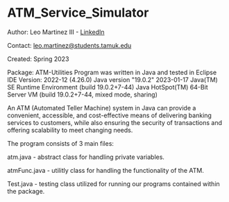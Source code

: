 # ATM_Service_Simulator

Author: Leo Martinez III - [LinkedIn](https://www.linkedin.com/in/leo-martinez-iii/)

Contact: leo.martinez@students.tamuk.edu

Created: Spring 2023


Package: ATM-Utilities
Program was written in Java and tested in Eclipse IDE Version: 2022-12 (4.26.0)
Java version "19.0.2" 2023-01-17
Java(TM) SE Runtime Environment (build 19.0.2+7-44)
Java HotSpot(TM) 64-Bit Server VM (build 19.0.2+7-44, mixed mode, sharing)

An ATM (Automated Teller Machine) system in Java can provide a convenient, accessible, and cost-effective means of delivering banking services to customers, while also ensuring the security of transactions and offering scalability to meet changing needs.

The program consists of 3 main files:


atm.java - abstract class for handling private variables.


atmFunc.java - utilitly class for handling the functionality of the ATM.


Test.java - testing class utilized for running our programs contained within the package.
